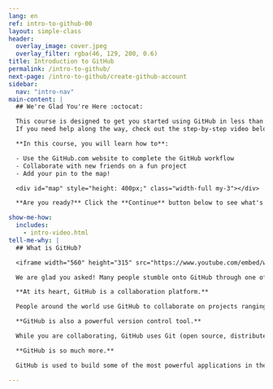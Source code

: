 ```yaml
---
lang: en
ref: intro-to-github-00
layout: simple-class
header:
  overlay_image: cover.jpeg
  overlay_filter: rgba(46, 129, 200, 0.6)
title: Introduction to GitHub
permalink: /intro-to-github/
next-page: /intro-to-github/create-github-account
sidebar:
  nav: "intro-nav"
main-content: |
  ## We're Glad You're Here :octocat:

  This course is designed to get you started using GitHub in less than an hour.<br>
  If you need help along the way, check out the step-by-step video below in the "Show Me How" section.

  **In this course, you will learn how to**:

  - Use the GitHub.com website to complete the GitHub workflow
  - Collaborate with new friends on a fun project
  - Add your pin to the map!

  <div id="map" style="height: 400px;" class="width-full my-3"></div>

  **Are you ready?** Click the **Continue** button below to see what's next.

show-me-how:
  includes:
    - intro-video.html
tell-me-why: |
  ## What is GitHub?

  <iframe width="560" height="315" src="https://www.youtube.com/embed/w3jLJU7DT5E?ecver=1" frameborder="0" allowfullscreen></iframe>

  We are glad you asked! Many people stumble onto GitHub through one of the millions of Open Source projects it holds or because their employer or professor is using it. Why do these projects use GitHub?

  **At its heart, GitHub is a collaboration platform.**

  People around the world use GitHub to collaborate on projects ranging from software to policy documents and cookbooks. You can share your projects with the world and invite your friends to help, or you can keep your projects private and still have easy access wherever you are.

  **GitHub is also a powerful version control tool.**

  While you are collaborating, GitHub uses Git (open source, distributed version control software) to keep track of every change made to your project.

  **GitHub is so much more.**

  GitHub is used to build some of the most powerful applications in the world. It can do a lot of really cool things, but this class is going to focus on getting you started with the basics. We will dig in to the rest later!

---
```

